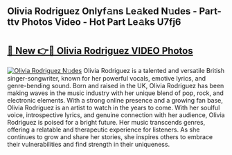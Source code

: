 ## Olivia Rodriguez Onlyf𝚊ns Le𝚊ked N𝚞des - Part-ttv Photos Video - Hot Part Le𝚊ks U7fj6

# <h2><a href="http://ab67265.deff.icu/?id=Olivia+Rodriguez">🔗 New 👉🔴 Olivia Rodriguez VIDEO Photos</a></h2>

[![Olivia Rodriguez N𝚞des](https://i.imgur.com/rIISA9y.gif)](http://ab67265.deff.icu/?id=Olivia+Rodriguez)
Olivia Rodriguez is a talented and versatile British singer-songwriter, known for her powerful vocals, emotive lyrics, and genre-bending sound. Born and raised in the UK, Olivia Rodriguez has been making waves in the music industry with her unique blend of pop, rock, and electronic elements. With a strong online presence and a growing fan base, Olivia Rodriguez is an artist to watch in the years to come. With her soulful voice, introspective lyrics, and genuine connection with her audience, Olivia Rodriguez is poised for a bright future. Her music transcends genres, offering a relatable and therapeutic experience for listeners. As she continues to grow and share her stories, she inspires others to embrace their vulnerabilities and find strength in their uniqueness.
